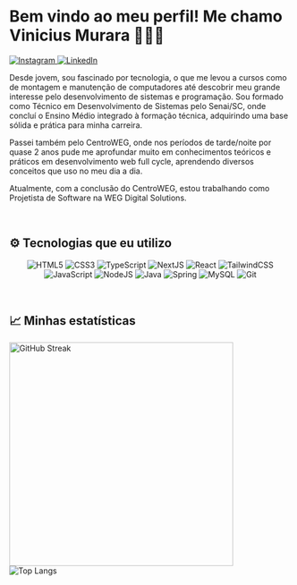 <h1>Bem vindo ao meu perfil! Me chamo Vinicius Murara 👨🏻‍💻</h1>


<p>
    <a href="https://instagram.com/vinimurara_">
        <img src="https://img.shields.io/badge/Instagram-E4405F?style=for-the-badge&logo=instagram&logoColor=white" alt="Instagram">
    </a>
    <a href="https://www.linkedin.com/in/vinicius-vieira-murara-0593532b4/">
        <img src="https://img.shields.io/badge/LinkedIn-0077B5?style=for-the-badge&logo=linkedin&logoColor=white" alt="LinkedIn">
    </a>
</p>


<p>
    Desde jovem, sou fascinado por tecnologia, o que me levou a cursos como de montagem e manutenção de computadores até descobrir meu grande interesse pelo desenvolvimento de sistemas e programação. Sou formado como Técnico em Desenvolvimento de Sistemas pelo Senai/SC, onde concluí o Ensino Médio integrado à formação técnica, adquirindo uma base sólida e prática para minha carreira.

Passei também pelo CentroWEG, onde nos períodos de tarde/noite por quase 2 anos pude me aprofundar muito em conhecimentos teóricos e práticos em desenvolvimento web full cycle, aprendendo diversos conceitos que uso no meu dia a dia.

Atualmente, com a conclusão do CentroWEG, estou trabalhando como Projetista de Software na WEG Digital Solutions.
</p>
<br>

<h2>⚙️ Tecnologias que eu utilizo</h2>

<p align = "center">
    <img alt="HTML5" src="https://img.shields.io/badge/HTML5-E34F26?style=for-the-badge&logo=html5&logoColor=white">
    <img alt="CSS3" src="https://img.shields.io/badge/CSS3-1572B6?style=for-the-badge&logo=css3&logoColor=white">
    <img alt="TypeScript" src="https://img.shields.io/badge/TypeScript-007ACC?style=for-the-badge&logo=typescript&logoColor=white">
    <img alt="NextJS" src="https://img.shields.io/badge/next.js-000000?style=for-the-badge&logo=nextdotjs&logoColor=white">
    <img alt="React" src="https://img.shields.io/badge/-ReactJs-61DAFB?logo=react&logoColor=white&style=for-the-badge">
    <img alt="TailwindCSS" src="https://img.shields.io/badge/tailwindcss-%2338B2AC.svg?style=for-the-badge&logo=tailwind-css&logoColor=white">
    <br>
    <img alt="JavaScript" src="https://img.shields.io/badge/JavaScript-F7DF1E?style=for-the-badge&logo=javascript&logoColor=black">
    <img alt="NodeJS" src="https://img.shields.io/badge/Node.js-43853D?style=for-the-badge&logo=node.js&logoColor=white">
    <img alt="Java" src="https://img.shields.io/badge/Java-ED8B00?style=for-the-badge&logo=openjdk&logoColor=white">
    <img alt="Spring" src="https://img.shields.io/badge/Spring-6DB33F?style=for-the-badge&logo=spring&logoColor=white">
    <img alt="MySQL" src="https://img.shields.io/badge/MySQL-005C84?style=for-the-badge&logo=mysql&logoColor=white">
    <img alt="Git" src="https://img.shields.io/badge/GIT-E44C30?style=for-the-badge&logo=git&logoColor=white">
</p>
<br>

<h2>📈 Minhas estatísticas</h2>

<p>
    <img src="https://github-readme-streak-stats.herokuapp.com?user=viniciusmurara&theme=tokyonight" alt="GitHub Streak" width="400"><br>
    <img src="https://github-readme-stats.vercel.app/api/top-langs/?username=viniciusmurara&layout=pie&theme=tokyonight" alt="Top Langs">
</p>
